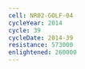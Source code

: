 ```yaml
---
cell: NR02-GOLF-04
cycleYear: 2014
cycle: 39
cycleDate: 2014-39
resistance: 573000
enlightened: 260000 
---
```

      